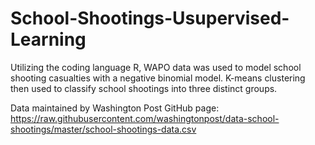 # School-Shootings-Usupervised-Learning
Utilizing the coding language R, WAPO data was used to model school shooting casualties with a negative binomial model. K-means clustering then used to classify school shootings into three distinct groups.

Data maintained by Washington Post GitHub page: https://raw.githubusercontent.com/washingtonpost/data-school-shootings/master/school-shootings-data.csv
